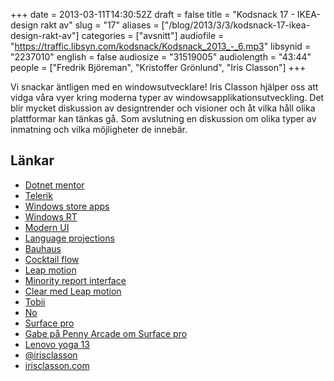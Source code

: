 +++
date = 2013-03-11T14:30:52Z
draft = false
title = "Kodsnack 17 - IKEA-design rakt av"
slug = "17"
aliases = ["/blog/2013/3/3/kodsnack-17-ikea-design-rakt-av"]
categories = ["avsnitt"]
audiofile = "https://traffic.libsyn.com/kodsnack/Kodsnack_2013_-_6.mp3"
libsynid = "2237010"
english = false
audiosize = "31519005"
audiolength = "43:44"
people = ["Fredrik Björeman", "Kristoffer Grönlund", "Iris Classon"]
+++

Vi snackar äntligen med en windowsutvecklare! Iris Classon hjälper oss att vidga våra vyer kring moderna typer av windowsapplikationsutveckling. Det blir mycket diskussion av designtrender och visioner och åt vilka håll olika plattformar kan tänkas gå. Som avslutning en diskussion om olika typer av inmatning och vilka möjligheter de innebär.

## Länkar

- [Dotnet mentor](http://www.dotnetmentor.se)
- [Telerik](http://www.telerik.com)
- [Windows store apps](http://en.wikipedia.org/wiki/Windows_store_apps#Windows_Store_and_Apps)
- [Windows RT](http://en.wikipedia.org/wiki/Windows_RT)
- [Modern UI](http://msdn.microsoft.com/en-us/library/windows/apps/hh465424.aspx)
- [Language projections](http://stackoverflow.com/questions/7432905/what-are-winrt-language-projections)
- [Bauhaus](http://en.wikipedia.org/wiki/Bauhaus)
- [Cocktail flow](http://cocktailflow.com)
- [Leap motion](https://www.leapmotion.com)
- [Minority report interface](http://uxdesign.smashingmagazine.com/2013/03/01/sci-fi-interaction-designers-gestural-interfaces/)
- [Clear med Leap motion](http://vimeo.com/60564626)
- [Tobii](http://www.tobii.com)
- [No](http://www.imdb.com/title/tt2059255/?ref_=fn_al_tt_1)
- [Surface pro](http://www.microsoft.com/Surface/en-us/surface-with-windows-8-pro/home)
- [Gabe på Penny Arcade om Surface pro](http://penny-arcade.com/2013/02/25/the-ms-surface-pro)
- [Lenovo yoga 13](http://www.lenovo.com/products/us/laptop/ideapad/yoga/yoga-13/)
- [@irisclasson](https://twitter.com/IrisClasson/)
- [irisclasson.com](http://www.irisclasson.com)
